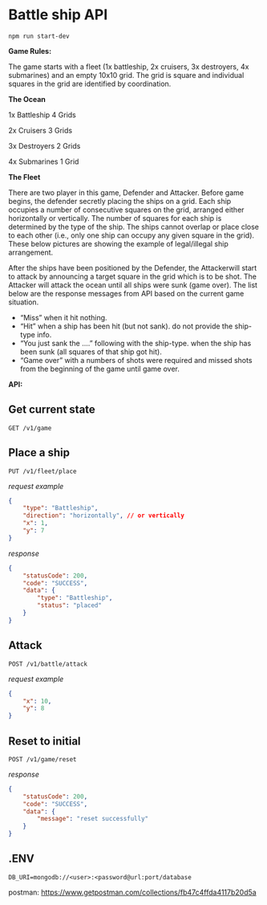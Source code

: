 # Battle ship API

```
npm run start-dev
```

**Game Rules:**

The game starts with a fleet (1x battleship, 2x cruisers, 3x destroyers, 4x submarines) and an empty
10x10 grid. The grid is square and individual squares in the grid are identified by coordination.

**The Ocean**

1x Battleship 4 Grids

2x Cruisers 3 Grids

3x Destroyers 2 Grids

4x Submarines 1 Grid

**The Fleet**

There are two player in this game, Defender​ and Attacker​. Before game begins, the defender​ secretly
placing the ships on a grid. Each ship occupies a number of consecutive squares on the grid, arranged
either horizontally or vertically​.
The number of squares for each ship is determined by the type of the ship. The ships cannot overlap or
place close to each other (i.e., only one ship can occupy any given square in the grid). These below
pictures are showing the example of legal/illegal ship arrangement.

After the ships have been positioned by the Defender​, the Attacker​ will start to attack by announcing a
target square in the grid which is to be shot. The Attacker​ will attack the ocean until all ships were
sunk (game over).
The list below are the response messages from API based on the current game situation.
- “Miss”​ when it hit nothing.
- “Hit”​ when a ship has been hit (but not sank). do not​ provide the ship-type info.
- “You just sank the ....”​ following with the ship-type. when the ship has been sunk (all squares
of that ship got hit).
- “Game over”​ with a numbers of shots were required​ and missed shots​ from the beginning
of the game until game over.

**API:**

## Get current state 
```
GET /v1/game
```

## Place a ship
```
PUT /v1/fleet/place
```

*request example*
```json
{
	"type": "Battleship",
	"direction": "horizontally", // or vertically
	"x": 1,
	"y": 7
}
```

*response*
```json
{
    "statusCode": 200,
    "code": "SUCCESS",
    "data": {
        "type": "Battleship",
        "status": "placed"
    }
}
```

## Attack
 ```
 POST /v1/battle/attack
 ```

*request example*
```json
{
	"x": 10,
	"y": 8
}
```

## Reset to initial
```
POST /v1/game/reset
```
*response*
```json
{
    "statusCode": 200,
    "code": "SUCCESS",
    "data": {
        "message": "reset successfully"
    }
}
```

## .ENV
```
DB_URI=mongodb://<user>:<password@url:port/database
```

postman: https://www.getpostman.com/collections/fb47c4ffda4117b20d5a
